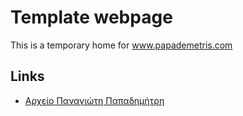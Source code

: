 # Template webpage

This is a temporary home for www.papademetris.com

## Links

* [Αρχείο Παναγιώτη Παπαδημήτρη](www.papademetris.net)
